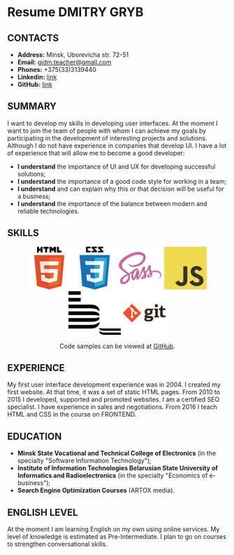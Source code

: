 # Resume DMITRY GRYB

## CONTACTS

* **Address:** Minsk, Uborevicha str. 72-51
* **Email:** gidm.teacher@gmail.com
* **Phones:** +375(33)3139440
* **Linkedin:** [link](https://www.linkedin.com/in/%D0%B4%D0%BC%D0%B8%D1%82%D1%80%D0%B8%D0%B9-%D0%B3%D1%80%D0%B8%D0%B1-6b2b4714b/)
* **GitHub:** [link](https://github.com/alwAlone)

## SUMMARY

I want to develop my skills in developing user interfaces. At the moment I want to join the team of people with whom I can achieve my goals by participating in the development of interesting projects and solutions.
Although I do not have experience in companies that develop UI. I have a lot of experience that will allow me to become a good developer:
- **I understand** the importance of UI and UX for developing successful solutions;
- **I understand** the importance of a good code style for working in a team;
- **I understand** and can explain why this or that decision will be useful for a business;
- **I understand** the importance of the balance between modern and reliable technologies.

## SKILLS

<div align="center">
   <img src="./images/html5.svg" alt="HTML5" height="100"> <img src="./images/css3.svg" alt="CSS3" height="100"> <img src="./images/sass.svg" alt="SASS(SCSS)" height="100"> <img src="./images/javascript.svg" alt="JavaScript" height="100"> <img src="./images/bem.svg" alt="SASS(SCSS)" height="100"> <img src="./images/git.svg" alt="GIT" height="100">
</div>
<p align="center">
   Code samples can be viewed at <a href="https://github.com/alwAlone">GitHub</a>.
</p>

## EXPERIENCE

My first user interface development experience was in 2004. I created my first website. At that time, it was a set of static HTML pages. From 2010 to 2015 I developed, supported and promoted websites. I am a certified SEO specialist. I have experience in sales and negotiations. From 2016 I teach HTML and CSS in the course on FRONTEND.

## EDUCATION

* **Minsk State Vocational and Technical College of Electronics** (in the specialty "Software Information Technology");
* **Institute of Information Technologies Belarusian State University of Informatics and Radioelectronics** (in the specialty "Economics of e-business");
* **Search Engine Optimization Courses** (ARTOX media).

## ENGLISH LEVEL

At the moment I am learning English on my own using online services. My level of knowledge is estimated as Pre-Intermediate. I plan to go on courses to strengthen conversational skills.
